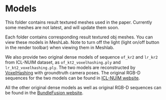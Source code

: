 # Models
This folder contains result textured meshes used in the paper. Currently some meshes are not latest, and will update them soon.

Each folder contains corresponding result textured obj meshes. You can view these models in MeshLab. Note to turn off the light (light on/off button in the render toolbar) when viewing them in Meshlab.

We also provide two original dense models of sequence `of_kr2` and `lr_kr2` from ICL-NUIM dataset, as `of_kt2_voxelhashing.ply` and `lr_kt2_voxelhashing.ply`. The two models are reconstructed by [VoxelHashing](https://github.com/niessner/VoxelHashing) with groundtruth camera poses. The original RGB-D sequences for the two models can be found in [ICL-NUIM website](https://www.doc.ic.ac.uk/~ahanda/VaFRIC/iclnuim.html).

All the other original dense models as well as original RGB-D sequences can be found in the [BundleFusion website](http://graphics.stanford.edu/projects/bundlefusion/).
